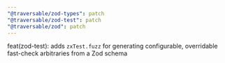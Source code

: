 ```yaml
---
"@traversable/zod-types": patch
"@traversable/zod-test": patch
"@traversable/zod": patch
---
```


feat(zod-test): adds `zxTest.fuzz` for generating configurable, overridable fast-check arbitraries from a Zod schema
